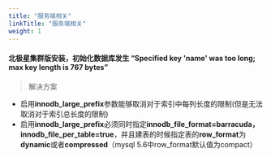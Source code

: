 ```yaml
---
title: "服务端相关"
linkTitle: "服务端相关"
weight: 1
---
```


#### 北极星集群版安装，初始化数据库发生 “Specified key 'name' was too long; max key length is 767 bytes”

> 解决方案

- 启用**innodb_large_prefix**参数能够取消对于索引中每列长度的限制(但是无法取消对于索引总长度的限制)
- 启用**innodb_large_prefix**必须同时指定**innodb_file_format=barracuda，innodb_file_per_table=true**，并且建表的时候指定表的**row_format**为**dynamic**或者**compressed**（mysql 5.6中row_format默认值为compact）
